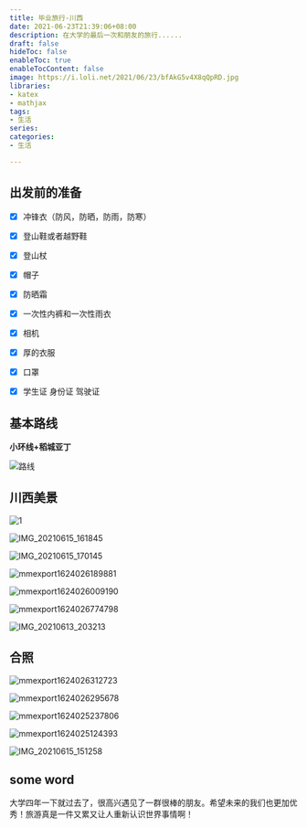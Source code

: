 ```yaml
---
title: 毕业旅行-川西
date: 2021-06-23T21:39:06+08:00
description: 在大学的最后一次和朋友的旅行......
draft: false
hideToc: false
enableToc: true
enableTocContent: false
image: https://i.loli.net/2021/06/23/bfAkG5v4X8qQpRD.jpg
libraries:
- katex
- mathjax
tags:
- 生活
series:
categories:
- 生活

---
```




## 出发前的准备

- [x] 冲锋衣（防风，防晒，防雨，防寒）
- [x] 登山鞋或者越野鞋
- [x] 登山杖
- [x] 帽子
- [x] 防晒霜
- [x] 一次性内裤和一次性雨衣
- [x] 相机
- [x] 厚的衣服
- [x] 口罩
- [x] 学生证 身份证 驾驶证



## 基本路线

**小环线+稻城亚丁**

![路线](https://cos.jiahongw.com/uPic/PQfbodXhja2miCs.png)



## 川西美景

![1](https://cos.jiahongw.com/uPic/wqCExP4BKOd7RNH.jpg)





![IMG_20210615_161845](https://cos.jiahongw.com/uPic/bfAkG5v4X8qQpRD.jpg)



![IMG_20210615_170145](https://cos.jiahongw.com/uPic/Pg73E2tj5Q4TGyq.jpg)



![mmexport1624026189881](https://cos.jiahongw.com/uPic/9mE6YkAgFpQelR2.jpg)



![mmexport1624026009190](https://cos.jiahongw.com/uPic/PIabmH3nCQDKuT4.jpg)



![mmexport1624026774798](https://cos.jiahongw.com/uPic/j4CxfBSgPZG2FE9.jpg)



![IMG_20210613_203213](https://cos.jiahongw.com/uPic/yVK6kUXgYOWf8mx.jpg)





## 合照

![mmexport1624026312723](https://cos.jiahongw.com/uPic/ZBW6GH8tkbO3hMm.jpg)



![mmexport1624026295678](https://cos.jiahongw.com/uPic/qaUjey8s3RQHFIu.jpg)



![mmexport1624025237806](https://cos.jiahongw.com/uPic/lg82hm7pfROTbyu.jpg)



![mmexport1624025124393](https://cos.jiahongw.com/uPic/Uc12ipTNnrt6Bqg.jpg)



![IMG_20210615_151258](https://cos.jiahongw.com/uPic/JjdTMutGkwagncD.jpg)



## some word

大学四年一下就过去了，很高兴遇见了一群很棒的朋友。希望未来的我们也更加优秀！旅游真是一件又累又让人重新认识世界事情啊！



